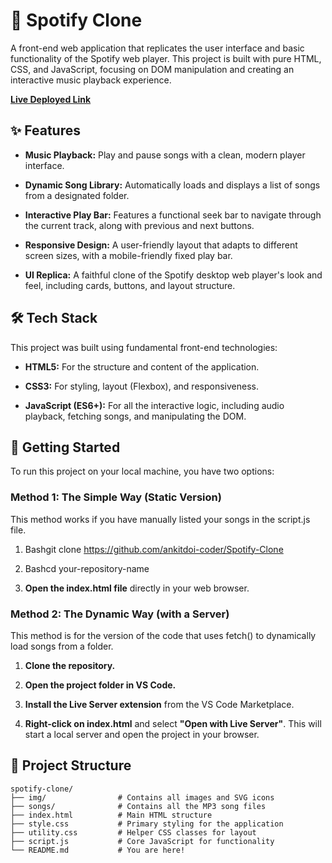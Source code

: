 🎵 Spotify Clone
================

A front-end web application that replicates the user interface and basic functionality of the Spotify web player. This project is built with pure HTML, CSS, and JavaScript, focusing on DOM manipulation and creating an interactive music playback experience.

[**Live Deployed Link**](https://ankitmusic.netlify.app/) 

✨ Features
----------

*   **Music Playback:** Play and pause songs with a clean, modern player interface.
    
*   **Dynamic Song Library:** Automatically loads and displays a list of songs from a designated folder.
    
*   **Interactive Play Bar:** Features a functional seek bar to navigate through the current track, along with previous and next buttons.
    
*   **Responsive Design:** A user-friendly layout that adapts to different screen sizes, with a mobile-friendly fixed play bar.
    
*   **UI Replica:** A faithful clone of the Spotify desktop web player's look and feel, including cards, buttons, and layout structure.
    

🛠️ Tech Stack
--------------

This project was built using fundamental front-end technologies:

*   **HTML5:** For the structure and content of the application.
    
*   **CSS3:** For styling, layout (Flexbox), and responsiveness.
    
*   **JavaScript (ES6+):** For all the interactive logic, including audio playback, fetching songs, and manipulating the DOM.
    

🚀 Getting Started
------------------

To run this project on your local machine, you have two options:

### Method 1: The Simple Way (Static Version)

This method works if you have manually listed your songs in the script.js file.

1.  Bashgit clone https://github.com/ankitdoi-coder/Spotify-Clone
    
2.  Bashcd your-repository-name
    
3.  **Open the index.html file** directly in your web browser.
    

### Method 2: The Dynamic Way (with a Server)

This method is for the version of the code that uses fetch() to dynamically load songs from a folder.

1.  **Clone the repository.**
    
2.  **Open the project folder in VS Code.**
    
3.  **Install the Live Server extension** from the VS Code Marketplace.
    
4.  **Right-click on index.html** and select **"Open with Live Server"**. This will start a local server and open the project in your browser.
    

📂 Project Structure
--------------------
```
spotify-clone/
├── img/                # Contains all images and SVG icons
├── songs/              # Contains all the MP3 song files
├── index.html          # Main HTML structure
├── style.css           # Primary styling for the application
├── utility.css         # Helper CSS classes for layout
├── script.js           # Core JavaScript for functionality
└── README.md           # You are here!
